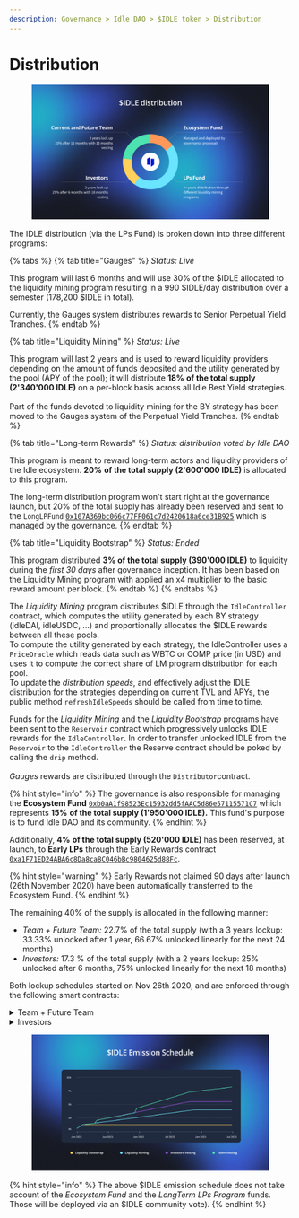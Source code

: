 ```yaml
---
description: Governance > Idle DAO > $IDLE token > Distribution
---
```


# Distribution

<figure><img src="../../.gitbook/assets/Distribution.png" alt=""><figcaption></figcaption></figure>

The IDLE distribution (via the LPs Fund) is broken down into three different programs:

{% tabs %}
{% tab title="Gauges" %}
_Status: Live_

This program will last 6 months and will use 30% of the $IDLE allocated to the liquidity mining program resulting in a 990 $IDLE/day distribution over a semester (178,200 $IDLE in total).

Currently, the Gauges system distributes rewards to Senior Perpetual Yield Tranches.
{% endtab %}

{% tab title="Liquidity Mining" %}
_Status: Live_

This program will last 2 years and is used to reward liquidity providers depending on the amount of funds deposited and the utility generated by the pool (APY of the pool); it will distribute **18%** **of the total supply (2'340'000 IDLE)** on a per-block basis across all Idle Best Yield strategies.\
\
Part of the funds devoted to liquidity mining for the BY strategy has been moved to the Gauges system of the Perpetual Yield Tranches.&#x20;
{% endtab %}

{% tab title="Long-term Rewards" %}
_Status: distribution voted by Idle DAO_

This program is meant to reward long-term actors and liquidity providers of the Idle ecosystem. **20%** **of the total supply (2'600'000 IDLE)** is allocated to this program.

The long-term distribution program won't start right at the governance launch, but 20% of the total supply has already been reserved and sent to the `LongLPFund` [`0x107A369bc066c77FF061c7d2420618a6ce31B925`](http://etherscan.io/address/0x107A369bc066c77FF061c7d2420618a6ce31B925) which is managed by the governance.
{% endtab %}

{% tab title="Liquidity Bootstrap" %}
_Status: Ended_

This program distributed **3% of the total supply (390'000 IDLE)** to liquidity during the _first 30 days_ after governance inception. It has been based on the Liquidity Mining program with applied an x4 multiplier to the basic reward amount per block.
{% endtab %}
{% endtabs %}

The _Liquidity Mining_ program distributes $IDLE through the `IdleController` contract, which computes the utility generated by each BY strategy (idleDAI, idleUSDC, ...) and proportionally allocates the $IDLE rewards between all these pools. \
To compute the utility generated by each strategy, the IdleController uses a `PriceOracle` which reads data such as WBTC or COMP price (in USD) and uses it to compute the correct share of LM program distribution for each pool. \
To update the _distribution speeds_, and effectively adjust the IDLE distribution for the strategies depending on current TVL and APYs, the public method `refreshIdleSpeeds` should be called from time to time.

Funds for the _Liquidity Mining_ and the _Liquidity Bootstrap_ programs have been sent to the `Reservoir` contract which progressively unlocks IDLE rewards for the `IdleController`. In order to transfer unlocked IDLE from the `Reservoir` to the `IdleController` the Reserve contract should be poked by calling the `drip` method.\
\
_Gauges_ rewards are distributed through the `Distributor`contract.

{% hint style="info" %}
The governance is also responsible for managing the **Ecosystem Fund** [`0xb0aA1f98523Ec15932dd5fAAC5d86e57115571C7`](http://etherscan.io/address/0xb0aA1f98523Ec15932dd5fAAC5d86e57115571C7) which represents **15%** **of the total supply (1'950'000 IDLE).** This fund's purpose is to fund Idle DAO and its community.
{% endhint %}

Additionally, **4%** **of the total supply (520'000 IDLE)** has been reserved, at launch, to **Early LPs** through the Early Rewards contract [`0xa1F71ED24ABA6c8Da8ca8C046bBc9804625d88Fc`](http://etherscan.io/address/0xa1F71ED24ABA6c8Da8ca8C046bBc9804625d88Fc).&#x20;

{% hint style="warning" %}
Early Rewards not claimed 90 days after launch (26th November 2020) have been automatically transferred to the Ecosystem Fund.
{% endhint %}

The remaining 40% of the supply is allocated in the following manner:

* _Team + Future Team:_ 22.7% of the total supply (with a 3 years lockup: 33.33% unlocked after 1 year, 66.67% unlocked linearly for the next 24 months)
* _Investors:_ 17.3 % of the total supply (with a 2 years lockup: 25% unlocked after 6 months, 75% unlocked linearly for the next 18 months)

Both lockup schedules started on Nov 26th 2020, and are enforced through the following smart contracts:

<details>

<summary>Team + Future Team</summary>

* `0x06a44ce4A37DbA5a90267db93c144522d5C178f6`
* `0x9e5A7EeB2eB6BBb735c75075114090015040909F`
* `0xF1bD4d3f7E0172B9DAFCff91dEcD9F077ed01887`
* `0x2e56C44E571A8F926e2CD8CB247a7074559c64dc`&#x20;

</details>

<details>

<summary>Investors</summary>

* `0x57d2A95BEa18Ad894c35CE2Ca89C5928F9b2F912`
* `0x53967E3FfdAb0a0f2BcE097383C34eC0A3F0b0fE`
* `0xAEcF9166E9A7EF0F1eD1d399336cb92754d24C4b`
* `0x33ae303013a4D866683b35C0483AC6D613222005`
* `0x43fDd8d3E17A4E40ef97FED432B488105E620316`
* `0xd458632330Cc973F6dF36Ff576343E27060B4E77`
* `0x49d85B42c9B74355f7a0De600fD336E46d739201`
* `0x9201e5043d5f370B167CD4660941F0bE50C01736`
* `0x9366b9D783901d7eF7c7042064c55b0bA851Bda6`
* `0x317ABEF0674A3be3dc4442F189C89d89c14E70F8`
* `0x2c22d3689C5c66B8FB44702c05e25649955b2DD3`
* `0xEF5472af5F46538B9A929517D2E1442060A67f58`
* `0xCc1b0617783E162511Eea716929d879d78945814`
* `0x48856A3B565e985e6742102aD0e5b976D32386b5`
* `0xce65b6C59CfB37FD95Fe881317e6F8Bfe7830DEB`

</details>

<figure><img src="../../.gitbook/assets/Emission.png" alt=""><figcaption></figcaption></figure>

{% hint style="info" %}
The above $IDLE emission schedule does not take account of the _Ecosystem Fund_ and the _LongTerm LPs Program_ funds. Those will be deployed via an $IDLE community vote).
{% endhint %}
